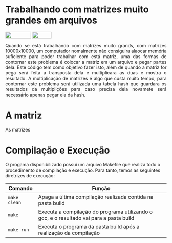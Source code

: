 # Trabalhando com matrizes muito grandes em arquivos

<div style="display: inline-block;">
<img align="center" height="20px" width="80px" src="https://img.shields.io/badge/Made%20in-VSCode-red"/> 
<img align="center" height="20px" width="60px" src="https://img.shields.io/badge/Language-C-blue"/> 
</div>

<p></p>

<p align="justify">
  Quando se está trabalhando com matrizes muito grands, com matrizes 10000x10000, um computador nomalmente não consiguira alaocar memória suficiente para poder trabalhar com está matriz, uma das formas de contornar este problema é colocar a matriz em um arquivo e pegar partes dela. Este código tem como objetivo fazer isto, além de quando a matriz for pega será feita a transposta dela e multiplicara as duas e mostra o resultado. A multiplicação de matrizes é algo que custa muito tempo, para contornar este problema será utilizada uma tabela hash que guardara os resultados da multiplições para caso precisa dela novamete será necessário apenas pegar ela da hash.
</p>

# A matriz

<p aling="justify">
  As matrizes
</p>

# Compilação e Execução

O progama disponibilizado possui um arquivo Makefile que realiza todo o procedimento de compilação e execução. Para tanto, temos as seguintes diretrizes de execução:


| Comando                |  Função                                                                                           |                     
| -----------------------| ------------------------------------------------------------------------------------------------- |
|  `make clean`          | Apaga a última compilação realizada contida na pasta build                                        |
|  `make`                | Executa a compilação do programa utilizando o gcc, e o resultado vai para a pasta build           |
|  `make run`            | Executa o programa da pasta build após a realização da compilação                                 |
